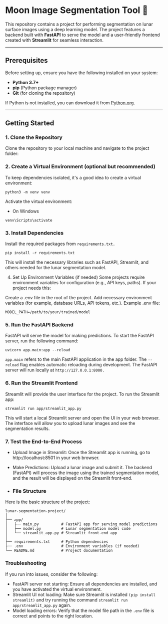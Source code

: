 # Moon Image Segmentation Tool 🌙

This repository contains a project for performing segmentation on lunar surface images using a deep learning model. The project features a backend built with **FastAPI** to serve the model and a user-friendly frontend created with **Streamlit** for seamless interaction.

---

## Prerequisites

Before setting up, ensure you have the following installed on your system:

- **Python 3.7+**
- **pip** (Python package manager)
- **Git** (for cloning the repository)

If Python is not installed, you can download it from [Python.org](https://www.python.org/).

---

## Getting Started

### 1. Clone the Repository
Clone the repository to your local machine and navigate to the project folder:

### 2. Create a Virtual Environment (optional but recommended)
To keep dependencies isolated, it's a good idea to create a virtual environment:
```
python3 -m venv venv
```

Activate the virtual environment:
* On Windows
```
venv\Scripts\activate
```

### 3. Install Dependencies
Install the required packages from `requirements.txt.`
```
pip install -r requirements.txt
```
This will install the necessary libraries such as FastAPI, Streamlit, and others needed for the lunar segmentation model.

4. Set Up Environment Variables (if needed)
Some projects require environment variables for configuration (e.g., API keys, paths). If your project needs this:

Create a .env file in the root of the project.
Add necessary environment variables (for example, database URLs, API tokens, etc.).
Example .env file:
```
MODEL_PATH=/path/to/your/trained/model
```

### 5. Run the FastAPI Backend
FastAPI will serve the model for making predictions. To start the FastAPI server, run the following command:
```
uvicorn app.main:app --reload
```
`app.main` refers to the main FastAPI application in the app folder.
The `--reload` flag enables automatic reloading during development.
The FastAPI server will run locally at `http://127.0.0.1:8000.`

### 6. Run the Streamlit Frontend
Streamlit will provide the user interface for the project. To run the Streamlit app:
```
streamlit run app/streamlit_app.py
```
This will start a local Streamlit server and open the UI in your web browser. The interface will allow you to upload lunar images and see the segmentation results.

### 7. Test the End-to-End Process
* Upload Image in Streamlit: Once the Streamlit app is running, go to http://localhost:8501 in your web browser.
* Make Predictions: Upload a lunar image and submit it. The backend (FastAPI) will process the image using the trained segmentation model, and the result will be displayed on the Streamlit front-end.

* ### File Structure
Here is the basic structure of the project:
```
lunar-segmentation-project/
│
├── app/
│   ├── main.py          # FastAPI app for serving model predictions
│   ├── model.py         # Lunar segmentation model code
│   └── streamlit_app.py # Streamlit front-end app
│
├── requirements.txt     # Python dependencies
├── .env                 # Environment variables (if needed)
└── README.md            # Project documentation
```

### Troubleshooting
If you run into issues, consider the following:

* FastAPI server not starting: Ensure all dependencies are installed, and you have activated the virtual environment.
* Streamlit UI not loading: Make sure Streamlit is installed `(pip install streamlit)` and try running the command `streamlit run app/streamlit_app.py` again.
* Model loading errors: Verify that the model file path in the `.env` file is correct and points to the right location.

